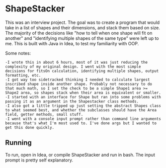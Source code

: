 # ShapeStacker
This was an interview project. The goal was to create a program that would take in a list of shapes and their dimensions, and stack them based on size.
The majority of the decisions like "how to tell when one shape will fit on another" and "identifying multiple shapes of the same type" were left up to me. 
This is built with Java in Idea, to test my familiarity with OOP.

Some notes:
```
-I wrote this in about 6 hours, most of it was just reducing the complexity of my original design. I went with the most simple decisions for fitsOn calculation, identifying multiple shapes, output formatting, etc.
-I got way too sidetracked thinking I needed to calculate largest inscribed shape inside another shape. Probably not necessary to do that much math, so I set the check to be a simple Shape1 area >= Shape2 area, so shapes stack when their area is equivalent or smaller. 
-I started with an interface for Shape but ran into some problems with passing it as an argument in the Shapestacker class methods.
-I also got a little tripped up just setting the abstract Shapes class to what seemed best, and whether the subclasses should have the Area field, getter methods, small stuff.
-I went with a console input prompt rather than command line arguments because that's what I'm most used to. I've done args but I wanted to get this done quickly. 
```

## Running
To run, open in Idea, or compile ShapeStacker and run in bash. The input prompt is pretty self explanatory.
